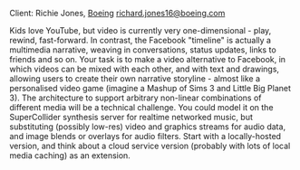Client: Richie Jones, [Boeing](Boeing "wikilink")
<richard.jones16@boeing.com>

Kids love YouTube, but video is currently very one-dimensional - play,
rewind, fast-forward. In contrast, the Facebook "timeline" is actually a
multimedia narrative, weaving in conversations, status updates, links to
friends and so on. Your task is to make a video alternative to Facebook,
in which videos can be mixed with each other, and with text and
drawings, allowing users to create their own narrative storyline -
almost like a personalised video game (imagine a Mashup of Sims 3 and
Little Big Planet 3). The architecture to support arbitrary non-linear
combinations of different media will be a technical challenge. You could
model it on the SuperCollider synthesis server for realtime networked
music, but substituting (possibly low-res) video and graphics streams
for audio data, and image blends or overlays for audio filters. Start
with a locally-hosted version, and think about a cloud service version
(probably with lots of local media caching) as an extension.